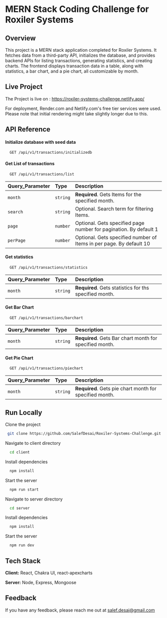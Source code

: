 
# MERN Stack Coding Challenge for Roxiler Systems

## Overview

This project is a MERN stack application completed for Roxiler Systems. It fetches data from a third-party API, initializes the database, and provides backend APIs for listing transactions, generating statistics, and creating charts. The frontend displays transaction data in a table, along with statistics, a bar chart, and a pie chart, all customizable by month.


## Live Project

The Project is live on : https://roxiler-systems-challenge.netlify.app/

For deployment, Render.com and Netlify.com's free tier services were used. Please note that initial rendering might take slightly longer due to this.

## API Reference 

#### Initialize database with seed data


```http
  GET /api/v1/transactions/initializedb
```

#### Get List of transactions

```http
  GET /api/v1/transactions/list
```

| Query_Parameter | Type     | Description                |
| :-------------- | :------- | :------------------------- |
| `month`  | `string` | **Required**. Gets Items for the specified month. |
| `search`  | `string` | Optional. Search term for filtering Items.|
| `page`  | `number` | Optional. Gets specified page number for pagination. By default 1|
| `perPage`  | `number` | Optional. Gets specified number of Items in per page. By default 10|



#### Get statistics

```http
  GET /api/v1/transactions/statistics
```

| Query_Parameter | Type     | Description                |
| :-------------- | :------- | :------------------------- |
| `month`  | `string` | **Required**. Gets statistics for ths specified month.|



#### Get Bar Chart

```http
  GET /api/v1/transactions/barchart
```

| Query_Parameter | Type     | Description                |
| :-------------- | :------- | :------------------------- |
| `month`  | `string` | **Required**. Gets Bar chart month for specified month. |


#### Get Pie Chart

```http
  GET /api/v1/transactions/piechart
```

| Query_Parameter | Type     | Description                |
| :-------------- | :------- | :------------------------- |
| `month`  | `string` | **Required**. Gets pie chart month for specified month. |



## Run Locally

Clone the project

```bash
 git clone https://github.com/SalefDesai/Roxiler-Systems-Challenge.git
```

Navigate to client directory

```bash
  cd client
```

Install dependencies

```bash
  npm install
```

Start the server

```bash
  npm run start
```


Navigate to server directory

```bash
  cd server
```

Install dependencies

```bash
  npm install
```

Start the server

```bash
  npm run dev
```




## Tech Stack

**Client:** React, Chakra UI, react-apexcharts

**Server:** Node, Express, Mongoose




## Feedback

If you have any feedback, please reach me out at salef.desai@gmail.com

